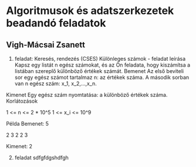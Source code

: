 # Algoritmusok és adatszerkezetek beadandó feladatok

## Vigh-Mácsai Zsanett

1. feladat: Keresés, rendezés (CSES)
Különleges számok - feladat leírása
Kapsz egy listát n egész számokat, és az Ön feladata, hogy kiszámítsa a listában szereplő különböző értékek számát.
Bemenet
Az első beviteli sor egy egész számot tartalmaz n: az értékek száma.
A második sorban van n egész szám: x_1, x_2,...,x_n.

Kimenet
Egy egész szám nyomtatása: a különböző értékek száma.
Korlátozások

1 <= n <= 2 * 10^5
1 <=  x_i <= 10^9

Példa
Bemenet:
5

2 3 2 2 3

Kimenet:
2


2. feladat
sdfgfdgshdfgh